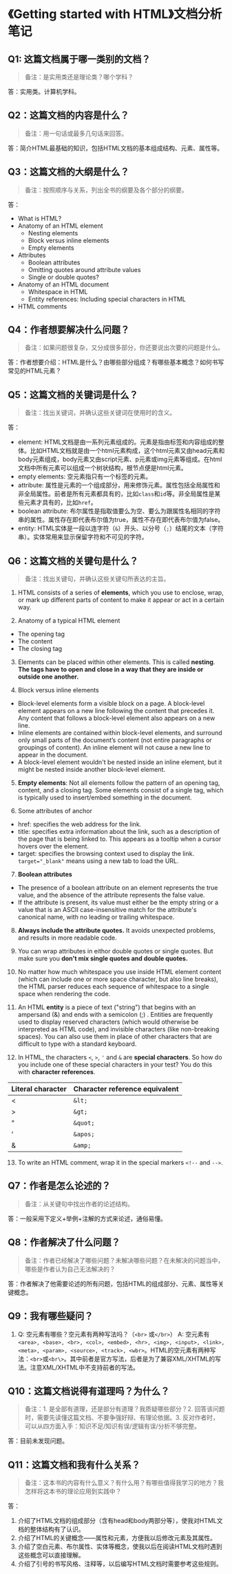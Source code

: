 # 《Getting started with HTML》文档分析笔记

## Q1: 这篇文档属于哪一类别的文档？

> 备注：是实用类还是理论类？哪个学科？

答：实用类。计算机学科。

## Q2：这篇文档的内容是什么？

> 备注：用一句话或最多几句话来回答。

答：简介HTML最基础的知识，包括HTML文档的基本组成结构、元素、属性等。

## Q3：这篇文档的大纲是什么？

> 备注：按照顺序与关系，列出全书的纲要及各个部分的纲要。

答：
- What is HTML?
- Anatomy of an HTML element
  - Nesting elements
  - Block versus inline elements
  - Empty elements
- Attributes
  - Boolean attributes
  - Omitting quotes around attribute values
  - Single or double quotes?
- Anatomy of an HTML document
  - Whitespace in HTML
  - Entity references: Including special characters in HTML
- HTML comments

## Q4：作者想要解决什么问题？

> 备注：如果问题很复杂，又分成很多部分，你还要说出次要的问题是什么。

答：作者想要介绍：HTML是什么？由哪些部分组成？有哪些基本概念？如何书写常见的HTML元素？

## Q5：这篇文档的关键词是什么？

> 备注：找出关键词，并确认这些关键词在使用时的含义。

答：
- element: HTML文档是由一系列元素组成的。元素是指由标签和内容组成的整体。比如HTML文档就是由一个html元素构成，这个html元素又由head元素和body元素组成，body元素又由script元素、p元素或img元素等组成。在html文档中所有元素可以组成一个树状结构，根节点便是html元素。
- empty elements: 空元素指只有一个标签的元素。
- attribute: 属性是元素的一个组成部分，用来修饰元素。属性包括全局属性和非全局属性。前者是所有元素都具有的，比如`class`和`id`等。非全局属性是某些元素才具有的，比如`href`。
- boolean attribute: 布尔属性是指取值要么为空、要么为跟属性名相同的字符串的属性。属性存在即代表布尔值为true，属性不存在即代表布尔值为false。
- entity: HTML实体是一段以连字符（`&`）开头、以分号（`;`）结尾的文本（字符串）。实体常用来显示保留字符和不可见的字符。

## Q6：这篇文档的关键句是什么？

> 备注：找出关键句，并确认这些关键句所表达的主旨。

1. HTML consists of a series of **elements**, which you use to enclose, wrap, or mark up different parts of content to make it appear or act in a certain way.

2. Anatomy of a typical HTML element
  - The opening tag
  - The content
  - The closing tag

3. Elements can be placed within other elements. This is called **nesting**. **The tags have to open and close in a way that they are inside or outside one another.**

4. Block versus inline elements
  - Block-level elements form a visible block on a page. A block-level element appears on a new line following the content that precedes it. Any content that follows a block-level element also appears on a new line.
  - Inline elements are contained within block-level elements, and surround only small parts of the document’s content (not entire paragraphs or groupings of content). An inline element will not cause a new line to appear in the document.
  - A block-level element wouldn't be nested inside an inline element, but it might be nested inside another block-level element.

5. **Empty elements**: Not all elements follow the pattern of an opening tag, content, and a closing tag. Some elements consist of a single tag, which is typically used to insert/embed something in the document.

6. Some attributes of anchor
  - href: specifies the web address for the link.
  - title: specifies extra information about the link, such as a description of the page that is being linked to. This appears as a tooltip when a cursor hovers over the element.
  - target: specifies the browsing context used to display the link. `target="_blank"` means using a new tab to load the URL.

7. **Boolean attributes**
  - The presence of a boolean attribute on an element represents the true value, and the absence of the attribute represents the false value.
  - If the attribute is present, its value must either be the empty string or a value that is an ASCII case-insensitive match for the attribute's canonical name, with no leading or trailing whitespace.

8. **Always include the attribute quotes.** It avoids unexpected problems, and results in more readable code.

9. You can wrap attributes in eithor double quotes or single quotes. But make sure you **don't mix single quotes and double quotes.**

10. No matter how much whitespace you use inside HTML element content (which can include one or more space character, but also line breaks), the HTML parser reduces each sequence of whitespace to a single space when rendering the code.

11. An HTML **entity** is a piece of text ("string") that begins with an ampersand (&) and ends with a semicolon (;) . Entities are frequently used to display reserved characters (which would otherwise be interpreted as HTML code), and invisible characters (like non-breaking spaces). You can also use them in place of other characters that are difficult to type with a standard keyboard.

12. In HTML, the characters `<`, `>`, `'` and `&` are **special characters**. So how do you include one of these special characters in your test? You do this with **character references**.

| Literal character | Character reference equivalent |
| -- | -- |
| < | `&lt;` |
| > | `&gt;` |
| " | `&quot;` |
| ' | `&apos;` |
| & | `&amp;` |

13. To write an HTML comment, wrap it in the special markers `<!--` and `-->`.

## Q7：作者是怎么论述的？

> 备注：从关键句中找出作者的论述结构。

答：一般采用下定义+举例+注解的方式来论述，通俗易懂。

## Q8：作者解决了什么问题？

> 备注：作者已经解决了哪些问题？未解决哪些问题？在未解决的问题当中，哪些是作者认为自己无法解决的？

答：作者解决了他需要论述的所有问题，包括HTML的组成部分、元素、属性等关键概念。

## Q9：我有哪些疑问？

1. Q: 空元素有哪些？空元素有两种写法吗？（`<br>` 或`</br>`）
  A: 空元素有`<area>, <base>, <br>, <col>, <embed>, <hr>, <img>, <input>, <link>, <meta>, <param>, <source>, <track>, <wbr>`。HTML的空元素有两种写法：`<br>`或`<br\>`。其中前者是官方写法，后者是为了兼容XML/XHTML的写法。注意XML/XHTML中不支持前者的写法。

## Q10：这篇文档说得有道理吗？为什么？

> 备注：1. 是全部有道理，还是部分有道理？我质疑哪些部分？2. 回答该问题时，需要先读懂这篇文档、不要争强好辩、有理论依据。3. 反对作者时，可以从四方面入手：知识不足/知识有误/逻辑有误/分析不够完整。

答：目前未发现问题。

## Q11：这篇文档和我有什么关系？

> 备注：这本书的内容有什么意义？有什么用？有哪些值得我学习的地方？我怎样将这本书的理论应用到实践中？

答：
1. 介绍了HTML文档的组成部分（含有head和body两部分等），使我对HTML文档的整体结构有了认识。
2. 介绍了HTML的关键概念——属性和元素，方便我以后修改元素及其属性。
3. 介绍了空白元素、布尔属性、实体等概念，使我以后在阅读HTML文档时遇到这些概念可以直接理解。
4. 介绍了引号的书写风格、注释等，以后编写HTML文档时需要参考这些规则。
